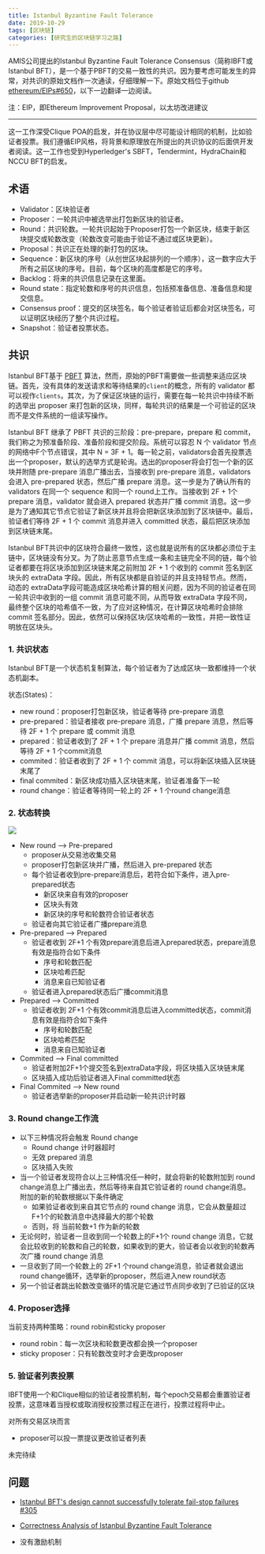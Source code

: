 ```yaml
---
title: Istanbul Byzantine Fault Tolerance
date: 2019-10-29
tags: [区块链]
categories: [研究生的区块链学习之路]
---
```


AMIS公司提出的Istanbul Byzantine Fault Tolerance Consensus（简称IBFT或Istanbul BFT），是一个基于PBFT的交易一致性的共识。因为要考虑可能发生的异常，对共识的原始文档作一次通读，仔细理解一下。原始文档位于github [ethereum/EIPs#650](https://github.com/ethereum/EIPs/issues/650)，以下一边翻译一边阅读。

注：EIP，即Ethereum Improvement Proposal，以太坊改进建议

---

这一工作深受Clique POA的启发，并在协议层中尽可能设计相同的机制，比如验证者投票。我们遵循EIP风格，将背景和原理放在所提出的共识协议的后面供开发者阅读。这一工作也受到Hyperledger's SBFT，Tendermint，HydraChain和NCCU BFT的启发。

## 术语

- Validator：区块验证者
- Proposer：一轮共识中被选举出打包新区块的验证者。
- Round：共识轮数。一轮共识起始于Proposer打包一个新区块，结束于新区块提交或轮数改变（轮数改变可能由于验证不通过或区块更新）。
- Proposal：共识正在处理的新打包的区块。
- Sequence：新区块的序号（从创世区块起排列的一个顺序），这一数字应大于所有之前区块的序号。目前，每个区块的高度都是它的序号。
- Backlog：将来的共识信息记录在这里面。
- Round state：指定轮数和序号的共识信息，包括预准备信息、准备信息和提交信息。
- Consensus proof：提交的区块签名，每个验证者验证后都会对区块签名，可以证明区块经历了整个共识过程。
- Snapshot：验证者投票状态。

## 共识

Istanbul BFT基于 [PBFT](http://pmg.csail.mit.edu/papers/osdi99.pdf) 算法，然而，原始的PBFT需要做一些调整来适应区块链。首先，没有具体的发送请求和等待结果的`client`的概念，所有的 validator 都可以视作`clients`。其次，为了保证区块链的运行，需要在每一轮共识中持续不断的选举出 proposer 来打包新的区块，同样，每轮共识的结果是一个可验证的区块而不是文件系统的一组读写操作。

Istanbul BFT 继承了 PBFT 共识的三阶段：pre-prepare，prepare 和 commit，我们称之为预准备阶段、准备阶段和提交阶段。系统可以容忍 N 个 validator 节点的网络中F个节点错误，其中 N = 3F + 1。每一轮之前，validators会首先投票选出一个proposer，默认的选举方式是轮询。选出的proposer将会打包一个新的区块并附随 pre-prepare 消息广播出去，当接收到 pre-prepare 消息，validators 会进入 pre-prepared 状态，然后广播 prepare 消息。这一步是为了确认所有的 validators 在同一个 sequence 和同一个 round上工作。当接收到 2F + 1个 prepare 消息，validator 就会进入 prepared 状态并广播 commit 消息。这一步是为了通知其它节点它验证了新区块并且将会把新区块添加到了区块链中。最后，验证者们等待 2F + 1 个 commit 消息并进入 committed 状态，最后把区块添加到区块链末尾。

Istanbul BFT共识中的区块符合最终一致性，这也就是说所有的区块都必须位于主链中，区块链没有分叉。为了防止恶意节点生成一条和主链完全不同的链，每个验证者都要在将区块添加到区块链末尾之前附加 2F + 1 个收到的 commit 签名到区块头的 extraData 字段。因此，所有区块都是自验证的并且支持轻节点。然而，动态的 extraData字段可能造成区块哈希计算的相关问题，因为不同的验证者在同一轮共识中收到的一组 commit 消息可能不同，从而导致 extraData 字段不同，最终整个区块的哈希值不一致，为了应对这种情况，在计算区块哈希时会排除 commit 签名部分。因此，依然可以保持区块/区块哈希的一致性，并把一致性证明放在区块头。

### 1. 共识状态

Istanbul BFT是一个状态机复制算法，每个验证者为了达成区块一致都维持一个状态机副本。

状态(States)：

- new round：proposer打包新区块，验证者等待 pre-prepare 消息
- pre-prepared：验证者接收 pre-prepare 消息，广播 prepare 消息，然后等待 2F + 1 个 prepare 或 commit 消息
- prepared：验证者收到了 2F + 1 个 prepare 消息并广播 commit 消息，然后等待 2F + 1 个commit消息
- commited：验证者收到了 2F + 1 个 commit 消息，可以将新区块插入区块链末尾了
- final commited：新区块成功插入区块链末尾，验证者准备下一轮
- round change：验证者等待同一轮上的 2F + 1 个round change消息

### 2. 状态转换

![](https://user-images.githubusercontent.com/1516485/41951806-4824998c-79ff-11e8-99f0-153fca7708a4.jpg)

- New round —> Pre-prepared
  - proposer从交易池收集交易
  - proposer打包新区块并广播，然后进入 pre-prepared 状态
  - 每个验证者收到pre-prepare消息后，若符合如下条件，进入pre-prepared状态
    - 新区块来自有效的proposer
    - 区块头有效
    - 新区块的序号和轮数符合验证者状态
  - 验证者向其它验证者广播prepare消息
- Pre-prepared —> Prepared
  - 验证者收到 2F+1 个有效prepare消息后进入prepared状态，prepare消息有效是指符合如下条件
    - 序号和轮数匹配
    - 区块哈希匹配
    - 消息来自已知验证者
  - 验证者进入prepared状态后广播commit消息
- Prepared —> Committed
  - 验证者收到 2F+1 个有效commit消息后进入committed状态，commit消息有效是指符合如下条件
    - 序号和轮数匹配
    - 区块哈希匹配
    - 消息来自已知验证者
- Commited —> Final committed
  - 验证者附加2F+1个提交签名到extraData字段，将区块插入区块链末尾
  - 区块插入成功后验证者进入Final committed状态
- Final Commited —> New round
  - 验证者选举新的proposer并启动新一轮共识计时器

### 3. Round change工作流

- 以下三种情况将会触发 Round change
  - Round change 计时器超时
  - 无效 prepared 消息
  - 区块插入失败
- 当一个验证者发现符合以上三种情况任一种时，就会将新的轮数附加到 round change消息上广播出去，然后等待来自其它验证者的 round change消息。附加的新的轮数根据以下条件确定
  - 如果验证者收到来自其它节点的 round change 消息，它会从数量超过F+1个的轮数消息中选择最大的那个轮数
  - 否则，将 当前轮数+1 作为新的轮数
- 无论何时，验证者一旦收到同一个轮数上的F+1个 round change 消息，它就会比较收到的轮数和自己的轮数，如果收到的更大，验证者会以收到的轮数再次广播 round change 消息
- 一旦收到了同一个轮数上的 2F+1 个round change消息，验证者就会退出round change循环，选举新的proposer，然后进入new round状态
- 另一个验证者跳出轮数改变循环的情况是它通过节点同步收到了已验证的区块

### 4. Proposer选择

当前支持两种策略：round robin和sticky proposer

- round robin：每一次区块和轮数更改都会换一个proposer
- sticky proposer：只有轮数改变时才会更改proposer

### 5. 验证者列表投票

IBFT使用一个和Clique相似的验证者投票机制，每个epoch交易都会重置验证者投票，这意味着当授权或取消授权投票过程正在进行，投票过程将中止。

对所有交易区块而言

- proposer可以投一票提议更改验证者列表



未完待续



## 问题

- [Istanbul BFT's design cannot successfully tolerate fail-stop failures #305](https://github.com/jpmorganchase/quorum/issues/305)
- [Correctness Analysis of Istanbul Byzantine Fault Tolerance](https://arxiv.org/pdf/1901.07160.pdf)

- 没有激励机制